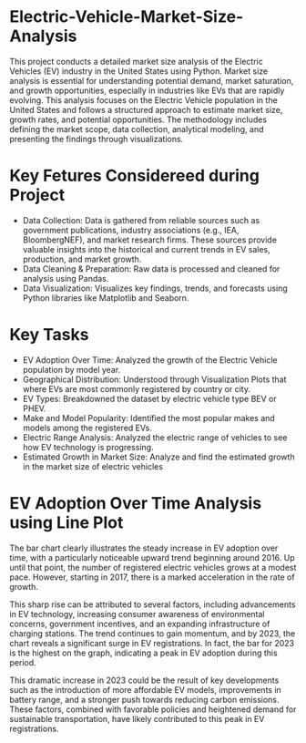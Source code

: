 # Electric-Vehicle-Market-Size-Analysis

This project conducts a detailed market size analysis of the Electric Vehicles (EV) industry in the United States using Python. Market size analysis is essential for understanding potential demand, market saturation, and growth opportunities, especially in industries like EVs that are rapidly evolving.
This analysis focuses on the Electric Vehicle population in the United States and follows a structured approach to estimate market size, growth rates, and potential opportunities. The methodology includes defining the market scope, data collection, analytical modeling, and presenting the findings through visualizations.

# Key Fetures Considereed during Project 
* Data Collection: Data is gathered from reliable sources such as government publications, industry associations (e.g., IEA, BloombergNEF), and market research firms. These sources provide valuable insights into the historical and current trends in EV sales, production, and market growth.
* Data Cleaning & Preparation: Raw data is processed and cleaned for analysis using Pandas.
* Data Visualization: Visualizes key findings, trends, and forecasts using Python libraries like Matplotlib and Seaborn.

# Key Tasks
* EV Adoption Over Time: Analyzed the growth of the Electric Vehicle population by model year.
* Geographical Distribution: Understood through Visualization Plots that where EVs are most commonly registered by country or city.
* EV Types: Breakdowned the dataset by electric vehicle type BEV or PHEV.
* Make and Model Popularity: Identified the most popular makes and models among the registered EVs.
* Electric Range Analysis: Analyzed the electric range of vehicles to see how EV technology is progressing.
* Estimated Growth in Market Size: Analyze and find the estimated growth in the market size of electric vehicles

# EV Adoption Over Time Analysis using Line Plot
The bar chart clearly illustrates the steady increase in EV adoption over time, with a particularly noticeable upward trend beginning around 2016. Up until that point, the number of registered electric vehicles grows at a modest pace. However, starting in 2017, there is a marked acceleration in the rate of growth.

This sharp rise can be attributed to several factors, including advancements in EV technology, increasing consumer awareness of environmental concerns, government incentives, and an expanding infrastructure of charging stations. The trend continues to gain momentum, and by 2023, the chart reveals a significant surge in EV registrations. In fact, the bar for 2023 is the highest on the graph, indicating a peak in EV adoption during this period.

This dramatic increase in 2023 could be the result of key developments such as the introduction of more affordable EV models, improvements in battery range, and a stronger push towards reducing carbon emissions. These factors, combined with favorable policies and heightened demand for sustainable transportation, have likely contributed to this peak in EV registrations.
